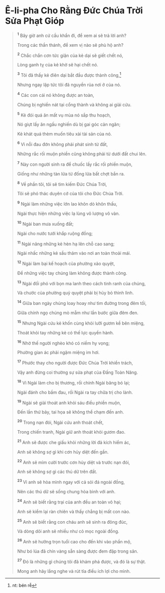 # Ê-li-pha Cho Rằng Ðức Chúa Trời Sửa Phạt Gióp

> <sup><b>1</b></sup> Bây giờ anh cứ cầu khẩn đi, để xem ai sẽ trả lời anh?
> 
> Trong các thần thánh, để xem vị nào sẽ phù hộ anh?
> 
> <sup><b>2</b></sup> Chắc chắn cơn tức giận của kẻ dại sẽ giết chết nó,
> 
> Lòng ganh tỵ của kẻ khờ sẽ hại chết nó.
> 
> <sup><b>3</b></sup> Tôi đã thấy kẻ điên dại bắt đầu được thành công,[^1]
> 
> Nhưng ngay lập tức tôi đã nguyền rủa nơi ở của nó.
> 
> <sup><b>4</b></sup> Các con cái nó không được an toàn,
> 
> Chúng bị nghiền nát tại cổng thành và không ai giải cứu.
> 
> <sup><b>5</b></sup> Kẻ đói quá ăn mất vụ mùa nó sắp thu hoạch,
> 
> Nó giựt lấy ăn ngấu nghiến dù bị gai góc cản ngăn;
> 
> Kẻ khát quá thèm muốn tiêu xài tài sản của nó.
> 
> <sup><b>6</b></sup> Vì nỗi đau đớn không phải phát sinh từ đất,
> 
> Những rắc rối muộn phiền cũng không phải từ dưới đất chui lên.
> 
> <sup><b>7</b></sup> Này con người sinh ra để chuốc lấy rắc rối phiền muộn,
> 
> Giống như những tàn lửa từ đống lửa bất chợt bắn ra.
> 
> <sup><b>8</b></sup> Về phần tôi, tôi sẽ tìm kiếm Ðức Chúa Trời,
> 
> Tôi sẽ phó thác duyên cớ của tôi cho Ðức Chúa Trời.
> 
> <sup><b>9</b></sup> Ngài làm những việc lớn lao khôn dò khôn thấu,
> 
> Ngài thực hiện những việc lạ lùng vô lượng vô vàn.
> 
> <sup><b>10</b></sup> Ngài ban mưa xuống đất;
> 
> Ngài cho nước tưới khắp ruộng đồng;
> 
> <sup><b>11</b></sup> Ngài nâng những kẻ hèn hạ lên chỗ cao sang;
> 
> Ngài nhấc những kẻ sầu thảm vào nơi an toàn thoải mái.
> 
> <sup><b>12</b></sup> Ngài làm bại kế hoạch của phường xảo quyệt,
> 
> Ðể những việc tay chúng làm không được thành công.
> 
> <sup><b>13</b></sup> Ngài đối phó với bọn ma lanh theo cách tinh ranh của chúng,
> 
> Và chước của phường quỷ quyệt phải bị hủy bỏ thình lình.
> 
> <sup><b>14</b></sup> Giữa ban ngày chúng loay hoay như tìm đường trong đêm tối,
> 
> Giữa chính ngọ chúng mò mẫm như lần bước giữa đêm đen.
> 
> <sup><b>15</b></sup> Nhưng Ngài cứu kẻ khốn cùng khỏi lưỡi gươm kề bên miệng,
> 
> Thoát khỏi tay những kẻ có thế lực quyền hành.
> 
> <sup><b>16</b></sup> Nhờ thế người nghèo khó có niềm hy vọng;
> 
> Phường gian ác phải ngậm miệng im hơi.
> 
> <sup><b>17</b></sup> Phước thay cho người được Ðức Chúa Trời khiển trách,
> 
> Vậy anh đừng coi thường sự sửa phạt của Ðấng Toàn Năng.
> 
> <sup><b>18</b></sup> Vì Ngài làm cho bị thương, rồi chính Ngài băng bó lại;
> 
> Ngài đánh cho bầm đau, rồi Ngài ra tay chữa trị cho lành.
> 
> <sup><b>19</b></sup> Ngài sẽ giải thoát anh khỏi sáu điều phiền muộn,
> 
> Ðến lần thứ bảy, tai họa sẽ không thể chạm đến anh.
> 
> <sup><b>20</b></sup> Trong nạn đói, Ngài cứu anh thoát chết,
> 
> Trong chiến tranh, Ngài giữ anh thoát khỏi gươm đao.
> 
> <sup><b>21</b></sup> Anh sẽ được che giấu khỏi những lời đả kích hiểm ác,
> 
> Anh sẽ không sợ gì khi cơn hủy diệt đến gần.
> 
> <sup><b>22</b></sup> Anh sẽ mỉm cười trước cơn hủy diệt và trước nạn đói,
> 
> Anh sẽ không sợ gì các thú dữ trên đất.
> 
> <sup><b>23</b></sup> Vì anh sẽ hòa mình ngay với cả sỏi đá ngoài đồng,
> 
> Nên các thú dữ sẽ sống chung hòa bình với anh.
> 
> <sup><b>24</b></sup> Anh sẽ biết rằng trại của anh đều an toàn vô hại;
> 
> Anh sẽ kiểm lại ràn chiên và thấy chẳng bị mất con nào.
> 
> <sup><b>25</b></sup> Anh sẽ biết rằng con cháu anh sẽ sinh ra đông đúc,
> 
> Và dòng dõi anh sẽ nhiều như cỏ mọc ngoài đồng.
> 
> <sup><b>26</b></sup> Anh sẽ hưởng trọn tuổi cao cho đến khi vào phần mộ,
> 
> Như bó lúa đã chín vàng sẵn sàng được đem đập trong sân.
> 
> <sup><b>27</b></sup> Ðó là những gì chúng tôi đã khám phá được, và đó là sự thật.
> 
> Mong anh hãy lắng nghe và rút tỉa điều ích lợi cho mình.
>

[^1]: nt: bén rễ
